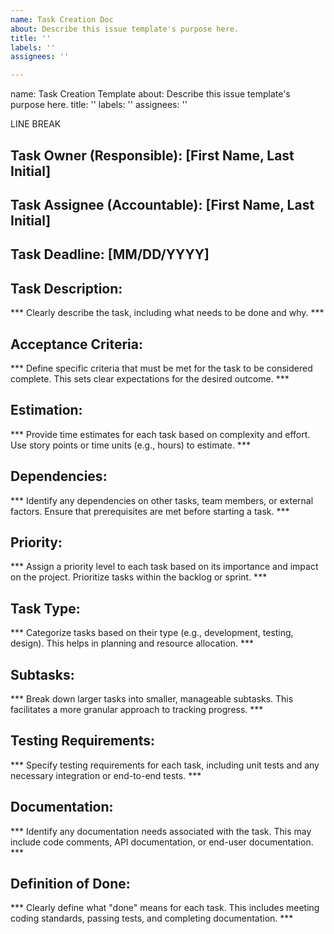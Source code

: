 ```yaml
---
name: Task Creation Doc
about: Describe this issue template's purpose here.
title: ''
labels: ''
assignees: ''

---
```


name: Task Creation Template
about: Describe this issue template's purpose here.
title: ''
labels: ''
assignees: ''

LINE BREAK

## Task Owner (Responsible): [First Name, Last Initial]

## Task Assignee (Accountable): [First Name, Last Initial]

## Task Deadline: [MM/DD/YYYY]

## Task Description:

*** Clearly describe the task, including what needs to be done and why. ***

## Acceptance Criteria:

*** Define specific criteria that must be met for the task to be considered complete. This sets clear expectations for the desired outcome. ***

## Estimation:

*** Provide time estimates for each task based on complexity and effort. Use story points or time units (e.g., hours) to estimate. ***

## Dependencies:

*** Identify any dependencies on other tasks, team members, or external factors. Ensure that prerequisites are met before starting a task. ***

## Priority:

*** Assign a priority level to each task based on its importance and impact on the project. Prioritize tasks within the backlog or sprint. ***

## Task Type:

*** Categorize tasks based on their type (e.g., development, testing, design). This helps in planning and resource allocation. ***

## Subtasks:

*** Break down larger tasks into smaller, manageable subtasks. This facilitates a more granular approach to tracking progress. ***



## Testing Requirements:

*** Specify testing requirements for each task, including unit tests and any necessary integration or end-to-end tests. ***

## Documentation:

*** Identify any documentation needs associated with the task. This may include code comments, API documentation, or end-user documentation. ***

## Definition of Done:

*** Clearly define what "done" means for each task. This includes meeting coding standards, passing tests, and completing documentation. ***
